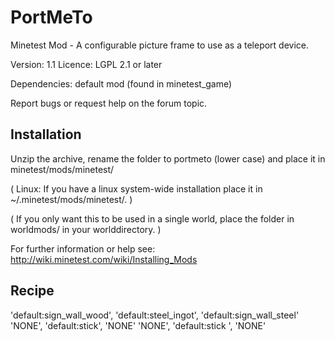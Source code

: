 PortMeTo
====================

Minetest Mod - A configurable picture frame to use as a teleport device.

Version: 1.1
Licence: LGPL 2.1 or later

Dependencies: default mod (found in minetest_game)

Report bugs or request help on the forum topic.

Installation
------------

Unzip the archive, rename the folder to portmeto (lower case) and
place it in minetest/mods/minetest/

(  Linux: If you have a linux system-wide installation place
	it in ~/.minetest/mods/minetest/.  )

(  If you only want this to be used in a single world, place
	the folder in worldmods/ in your worlddirectory.  )

For further information or help see:
http://wiki.minetest.com/wiki/Installing_Mods


Recipe
------------

'default:sign_wall_wood', 'default:steel_ingot', 'default:sign_wall_steel'
'NONE', 		  'default:stick',	  'NONE'
'NONE', 		  'default:stick ', 	  'NONE'

